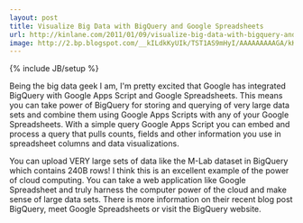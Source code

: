 ```yaml
---
layout: post
title: Visualize Big Data with BigQuery and Google Spreadsheets
url: http://kinlane.com/2011/01/09/visualize-big-data-with-bigquery-and-google-spreadsheets/
image: http://2.bp.blogspot.com/__kILdkKyUIk/TST1AS9mHyI/AAAAAAAAAGA/kKfyJZ0GaT0/s400/graph-demo.jpg
---
```

{% include JB/setup %}
Being the big data geek I am, I'm pretty excited that Google has integrated BigQuery with Google Apps Script and Google Spreadsheets.
This means you can take power of BigQuery for storing and querying of very large data sets and combine them using Google Apps Scripts with any of your Google Spreadsheets.
With a simple query Google Apps Script you can embed and process a query that pulls counts, fields and other information you use in spreadsheet columns and data visualizations.

You can upload VERY large sets of data like the M-Lab dataset in BigQuery which contains 240B rows!
I think this is an excellent example of the power of cloud computing. You can take a web application like Google Spreadsheet and truly harness the computer power of the cloud and make sense of large data sets.
There is more information on their recent blog post BigQuery, meet Google Spreadsheets or visit the BigQuery website.